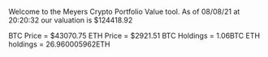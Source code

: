 Welcome to the Meyers Crypto Portfolio Value tool. 
As of 08/08/21 at 20:20:32 our valuation is $124418.92 

BTC Price = $43070.75
 ETH Price = $2921.51
BTC Holdings = 1.06BTC
 ETH holdings = 26.960005962ETH 
